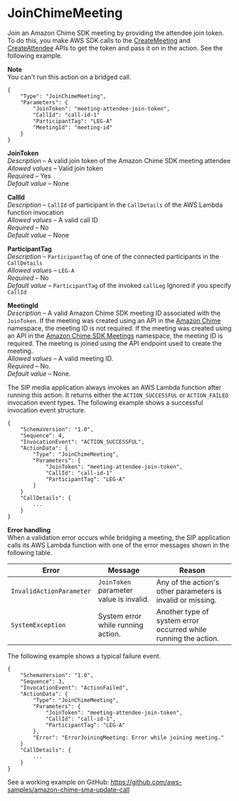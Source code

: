 # JoinChimeMeeting<a name="join-chime-meeting"></a>

Join an Amazon Chime SDK meeting by providing the attendee join token\. To do this, you make AWS SDK calls to the [CreateMeeting](https://docs.aws.amazon.com/chime-sdk/latest/APIReference/API_CreateMeeting.html) and [CreateAttendee](https://docs.aws.amazon.com/chime-sdk/latest/APIReference/API_CreateAttendee.html) APIs to get the token and pass it on in the action\. See the following example\. 

**Note**  
You can't run this action on a bridged call\.

```
{
    "Type": "JoinChimeMeeting",
    "Parameters": {
        "JoinToken": "meeting-attendee-join-token",
        "CallId": "call-id-1"
        "ParticipantTag": "LEG-A"
        "MeetingId": "meeting-id"
    }
}
```

**JoinToken**  
*Description* – A valid join token of the Amazon Chime SDK meeting attendee  
*Allowed values* – Valid join token  
*Required* – Yes  
*Default value* – None

**CallId**  
*Description* – `CallId` of participant in the `CallDetails` of the AWS Lambda function invocation  
*Allowed values* – A valid call ID  
*Required* – No  
*Default value* – None

**ParticipantTag**  
*Description* – `ParticipantTag` of one of the connected participants in the `CallDetails`  
*Allowed values* – `LEG-A`  
*Required* – No  
*Default value* – `ParticipantTag` of the invoked `callLeg` Ignored if you specify `CallId`

**MeetingId**  
*Description* – A valid Amazon Chime SDK meeting ID associated with the `JoinToken`\. If the meeting was created using an API in the [Amazon Chime](https://docs.aws.amazon.com/chime-sdk/latest/APIReference/API_Operations_Amazon_Chime.html) namespace, the meeting ID is not required\. If the meeting was created using an API in the [Amazon Chime SDK Meetings](https://docs.aws.amazon.com/chime-sdk/latest/APIReference/API_Operations_Amazon_Chime_SDK_Meetings.html) namespace, the meeting ID is required\. The meeting is joined using the API endpoint used to create the meeting\.  
*Allowed values* – A valid meeting ID\.  
*Required* – No\.  
*Default value* – None\.

The SIP media application always invokes an AWS Lambda function after running this action\. It returns either the `ACTION_SUCCESSFUL` or `ACTION_FAILED` invocation event types\. The following example shows a successful invocation event structure\.

```
{
    "SchemaVersion": "1.0",
    "Sequence": 4,
    "InvocationEvent": "ACTION_SUCCESSFUL",
    "ActionData": {
        "Type": "JoinChimeMeeting",
        "Parameters": {
            "JoinToken": "meeting-attendee-join-token",
            "CallId": "call-id-1"
            "ParticipantTag": "LEG-A"
        }
    }
    "CallDetails": {
        ...
    }
}
```

**Error handling**  
When a validation error occurs while bridging a meeting, the SIP application calls its AWS Lambda function with one of the error messages shown in the following table\.


|  Error  |  Message  |  Reason  | 
| --- | --- | --- | 
|  `InvalidActionParameter`  |  `JoinToken` parameter value is invalid\.  |  Any of the action's other parameters is invalid or missing\.  | 
|  `SystemException`  |  System error while running action\.  |  Another type of system error occurred while running the action\.  | 

The following example shows a typical failure event\.

```
{
    "SchemaVersion": "1.0",
    "Sequence": 3,
    "InvocationEvent": "ActionFailed",
    "ActionData": {
        "Type": "JoinChimeMeeting",
        "Parameters": {
            "JoinToken": "meeting-attendee-join-token",
            "CallId": "call-id-1",
            "ParticipantTag": "LEG-A"
        },
        "Error": "ErrorJoiningMeeting: Error while joining meeting."
    }
    "CallDetails": {
        ...
    }
}
```

See a working example on GitHub: [https://github\.com/aws\-samples/amazon\-chime\-sma\-update\-call](https://github.com/aws-samples/amazon-chime-sma-update-call)